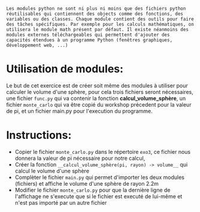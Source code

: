     Les modules python ne sont ni plus ni moins que des fichiers python réutilisables qui contiennent des objects comme des fonctions, des variables ou des classes. Chaque module contient des outils pour faire des tâches spécifiques. Par exemple pour les calculs mathématiques, on utilisera le module math présent par défaut. Il existe néanmoins des modules externes téléchargeables qui permettent d'ajouter des capacités étendues à un programme Python (fenêtres graphiques, développement web, ...)

# Utilisation de modules:
Le but de cet exercice est de créer soit même des modules à utiliser pour calculer le volume d'une sphère, pour cela trois fichiers seront nécessaires, une fichier `func.py` qui va contenir la fonction __calcul_volume_sphère__, un fichier `monte_carlo` qui va être copié du workshop précedent pour la valeur de pi, et un fichier main.py pour l'execution du programme.

# Instructions:

- Copier le fichier `monte_carlo.py` dans le répertoire `exo3`, ce fichier nous donnera la valeur de pi nécessaire pour notre calcul, 
- Créer la fonction `__calcul_volume_sphère(pi, rayon) -> volume__` qui calcul le volume d'une sphère
- Complèter le fichier `main.py` qui permet d'importer les deux modules (fichiers) et affiche le volume d'une sphère de rayon 2.2m
- Modifier le fichier `monte_carlo.py` pour que la dernière ligne de l'affichage ne s'execute que si le fichier est executé de lui-même et n'est pas importé par un autre fichier 